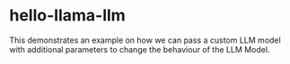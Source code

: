 # hello-llama-llm

This demonstrates an example on how we can pass a custom LLM model with additional parameters to change the behaviour of the LLM Model.
